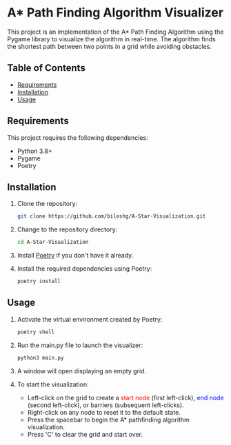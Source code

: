 # A* Path Finding Algorithm Visualizer

This project is an implementation of the A* Path Finding Algorithm using the Pygame library to visualize the algorithm in real-time. The algorithm finds the shortest path between two points in a grid while avoiding obstacles.

## Table of Contents

- [Requirements](#requirements)
- [Installation](#installation)
- [Usage](#usage)

## Requirements

This project requires the following dependencies:

- Python 3.8+
- Pygame
- Poetry

## Installation

1. Clone the repository:
   ```bash
   git clone https://github.com/bileshg/A-Star-Visualization.git
   ```
2. Change to the repository directory:
   ```bash
   cd A-Star-Visualization
   ```
3. Install [Poetry](https://python-poetry.org/docs/#installation) if you don't have it already.

4. Install the required dependencies using Poetry:
   ```bash
   poetry install
   ```

## Usage

1. Activate the virtual environment created by Poetry:
   ```bash
   poetry shell
   ```
2. Run the main.py file to launch the visualizer:
   ```bash
   python3 main.py
   ```
3. A window will open displaying an empty grid.

4. To start the visualization:
   - Left-click on the grid to create a <span style="color:red">start node</span> (first left-click), <span style="color:blue">end node</span> (second left-click), or barriers (subsequent left-clicks).
   - Right-click on any node to reset it to the default state.
   - Press the spacebar to begin the A* pathfinding algorithm visualization.
   - Press 'C' to clear the grid and start over.
